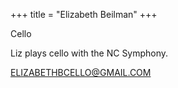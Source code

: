 +++
title = "Elizabeth Beilman"
+++

Cello

<!--more-->

Liz plays cello with the NC Symphony.

ELIZABETHBCELLO@GMAIL.COM
